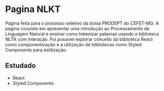 # Pagina NLKT

Pagina feita para o processo seletivo da bolsa PRODEPT do CEFET-MG. A pagina consiste em apresentar uma introdução ao Processamento de 
Linguagem Natural e ensinar como tokenizar palavras usando a biblioteca NLTK com interação. Foi possível explorar conceito da biblioteca React como componentização e a utilização 
de bibliotecas como Styled Components para estilização.

## Estudado
* React
* Styled Components
